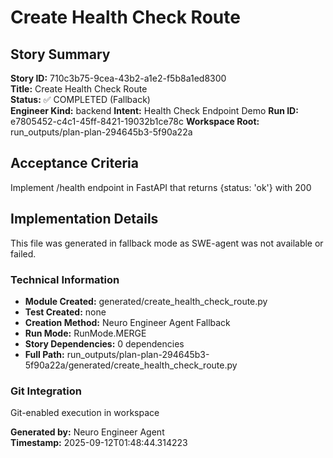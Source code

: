 # Create Health Check Route

## Story Summary
**Story ID:** 710c3b75-9cea-43b2-a1e2-f5b8a1ed8300  
**Title:** Create Health Check Route  
**Status:** ✅ COMPLETED (Fallback)  
**Engineer Kind:** backend
**Intent:** Health Check Endpoint Demo
**Run ID:** e7805452-c4c1-45ff-8421-19032b1ce78c
**Workspace Root:** run_outputs/plan-plan-294645b3-5f90a22a

## Acceptance Criteria
Implement /health endpoint in FastAPI that returns {status: 'ok'} with 200

## Implementation Details
This file was generated in fallback mode as SWE-agent was not available or failed.

### Technical Information
- **Module Created:** generated/create_health_check_route.py
- **Test Created:** none
- **Creation Method:** Neuro Engineer Agent Fallback
- **Run Mode:** RunMode.MERGE
- **Story Dependencies:** 0 dependencies
- **Full Path:** run_outputs/plan-plan-294645b3-5f90a22a/generated/create_health_check_route.py

### Git Integration
Git-enabled execution in workspace

**Generated by:** Neuro Engineer Agent  
**Timestamp:** 2025-09-12T01:48:44.314223
